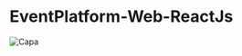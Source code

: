 # EventPlatform-Web-ReactJs
![Capa](https://user-images.githubusercontent.com/53982668/190944053-8117754f-d39a-486a-8ac0-84d8e8d225db.png)
